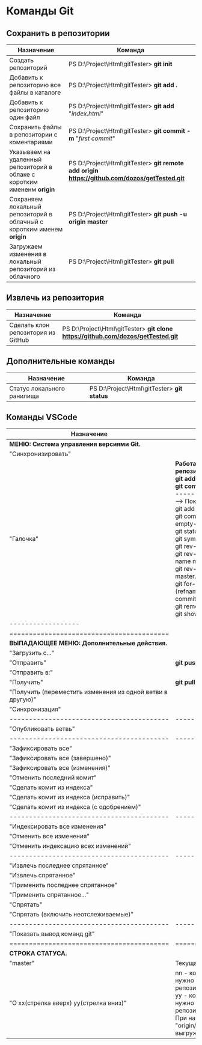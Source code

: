 # Команды Git #

## Сохранить в репозитории ##

Назначение | Команда
-----------|--------
Создать репозиторий | PS D:\Project\Html\gitTester> **git init**
Добавить к репозиторию все файлы в каталоге | PS D:\Project\Html\gitTester> **git add .**
Добавить к репозиторию один файл | PS D:\Project\Html\gitTester> **git add** "_index.html_"
Сохранить файлы в репозитории с коментариями | PS D:\Project\Html\gitTester> **git commit -m** "_first commit_"
Указываем на удаленный репозиторий в облаке с коротким имененм **origin** | PS D:\Project\Html\gitTester> **git remote add origin https://github.com/dozos/getTested.git**
Сохраняем локальный репозиторий в облачный с коротким именем **origin** | PS D:\Project\Html\gitTester> **git push -u origin master** 
Загружаем изменения в локальный репозиторий из облачного | PS D:\Project\Html\gitTester> **git pull** 

## Извлечь из репозитория ##

Назначение | Команда
-----------|--------
Сделать клон репозитория из GitHub | PS D:\Project\Html\gitTester> **git clone https://github.com/dozos/getTested.git**

## Дополнительные команды ##

Назначение | Команда
-----------|--------
Статус локального ранилища | PS D:\Project\Html\gitTester> **git status**

## Команды VSCode ##

Назначение | Команда
-----------|--------
**МЕНЮ: Система управления версиями Git.**|
"Синхронизировать"                        | 
"Галочка"  | **Работа с локальным репозиторием**<br>**git add** "_index.html_"<br>**git commit -m** "_first commit_"<br>------------------<br>--> Показать вывод команд git<br>git add -A -- .<br>git commit --quiet --allow-empty-message --file - --all<br>git status -z -u<br>git symbolic-ref --short HEAD<br>git rev-parse master<br>git rev-parse --symbolic-full-name master@{u}<br>git rev-list --left-right master...refs/remotes/origin/master<br>git for-each-ref --format %(refname) %(objectname) --sort -committerdate<br>git remote --verbose<br>git show :doc/gitCommand.md<br>
------------------                        | 
========================================= |
**ВЫПАДАЮЩЕЕ МЕНЮ: Дополнительные действия.**|
"Загрузить с..."                          | 
"Отправить"                               | **git push**
"Отправить в:"                            | 
"Получить"                                | **git pull**
"Получить (переместить изменения из одной ветви в другую)" | 
"Синхронизация"                           | 
----------------------------------------- | ------------
"Опубликовать ветвь"                      | 
----------------------------------------- | ------------
"Зафиксировать все"                       | 
"Зафиксировать все (завершено)"           |  
"Зафиксировать все (изменения)"           | 
"Отменить последний комит"                | 
"Сделать комит из индекса"                | 
"Сделать комит из индекса (исправить)"    | 
"Сделать комит из индекса (с одобрением)" | 
----------------------------------------- | ------------
"Индексировать все изменения"             | 
"Отменить все изменения"                  | 
"Отменить индексацию всех изменений"      | 
----------------------------------------- | ------------
"Извлечь последнее спрятанное"            | 
"Извлечь спрятанное"                      | 
"Применить последнее спрятанное"          | 
"Применить спрятанное..."                 | 
"Спрятать"                                | 
"Спрятать (включить неотслеживаемые)"     | 
----------------------------------------- | ------------
"Показать вывод команд git"               | 
========================================= | ============
**СТРОКА СТАТУСА.**                       |
"master"                                  | Текущая ветка в репозитории
"О хх(стрелка вверх) yy(стрелка вниз)"    | nn - количество комитов которы нужно забрать из облачного репозитория<br>yy - количество комитов которые нужно выгрузить в облачный репозиторий<br>При нажатии: Фиксация в ветке "origin/master" загружает и выгружает комиты. 